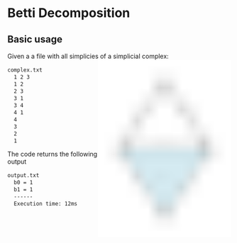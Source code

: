 # Betti Decomposition

## Basic usage
Given a a file with all simplicies of a simplicial complex:
<img src="assets/example_complex.svg" width="300" alt="Example Simplicial Complex" align=right>


```text
complex.txt
  1 2 3
  1 2
  2 3
  3 1
  3 4
  4 1
  4
  3
  2
  1
```
The code returns the following output

```text
output.txt
  b0 = 1
  b1 = 1
  ------
  Execution time: 12ms
```


